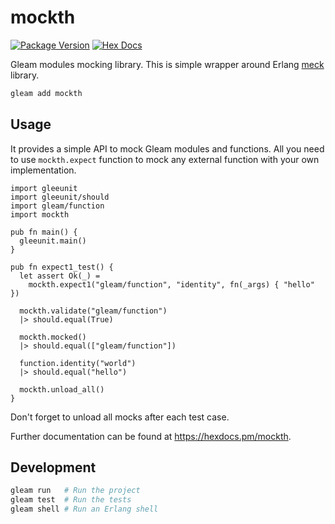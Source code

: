 # mockth

[![Package Version](https://img.shields.io/hexpm/v/mockth)](https://hex.pm/packages/mockth)
[![Hex Docs](https://img.shields.io/badge/hex-docs-ffaff3)](https://hexdocs.pm/mockth/)

Gleam modules mocking library. This is simple wrapper around Erlang [meck](https://github.com/eproxus/meck) library.

```sh
gleam add mockth
```

## Usage

It provides a simple API to mock Gleam modules and functions. All you need to use `mockth.expect` function to mock any external function with your own implementation.

```gleam
import gleeunit
import gleeunit/should
import gleam/function
import mockth

pub fn main() {
  gleeunit.main()
}

pub fn expect1_test() {
  let assert Ok(_) =
    mockth.expect1("gleam/function", "identity", fn(_args) { "hello" })

  mockth.validate("gleam/function")
  |> should.equal(True)

  mockth.mocked()
  |> should.equal(["gleam/function"])

  function.identity("world")
  |> should.equal("hello")

  mockth.unload_all()
}
```

Don't forget to unload all mocks after each test case.

Further documentation can be found at <https://hexdocs.pm/mockth>.

## Development

```sh
gleam run   # Run the project
gleam test  # Run the tests
gleam shell # Run an Erlang shell
```
